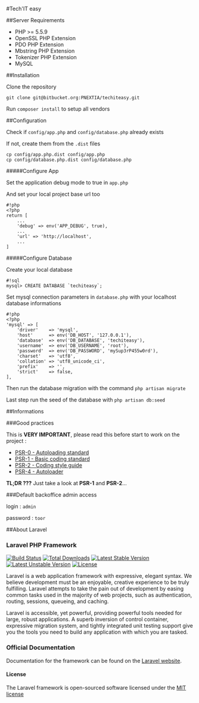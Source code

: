 #Tech'IT easy

##Server Requirements

* PHP >= 5.5.9
* OpenSSL PHP Extension
* PDO PHP Extension
* Mbstring PHP Extension
* Tokenizer PHP Extension
* MySQL

##Installation

Clone the repository
```
git clone git@bitbucket.org:PNEXTIA/techiteasy.git
```

Run `composer install` to setup all vendors

##Configuration

Check if `config/app.php` and `config/database.php` already exists

If not, create them from the `.dist` files
```
cp config/app.php.dist config/app.php
cp config/database.php.dist config/database.php
```

#####Configure App

Set the application debug mode to true in `app.php`

And set your local project base url too
```
#!php
<?php
return [
	...
	'debug' => env('APP_DEBUG', true),
	...
	'url' => 'http://localhost',
	...
]
```

#####Configure Database

Create your local database
```
#!sql
mysql> CREATE DATABASE `techiteasy`;
```

Set mysql connection parameters in `database.php` with your localhost database informations
```
#!php
<?php
'mysql' => [
    'driver'    => 'mysql',
    'host'      => env('DB_HOST', '127.0.0.1'),
    'database'  => env('DB_DATABASE', 'techiteasy'),
    'username'  => env('DB_USERNAME', 'root'),
    'password'  => env('DB_PASSWORD', 'mySup3rP455w0rd'),
    'charset'   => 'utf8',
    'collation' => 'utf8_unicode_ci',
    'prefix'    => '',
    'strict'    => false,
],
```

Then run the database migration with the command `php artisan migrate`

Last step run the seed of the database with `php artisan db:seed`

##Informations

###Good practices

This is **VERY IMPORTANT**, please read this before start to work on the project : 

* [PSR-0 - Autoloading standard](https://github.com/php-fig/fig-standards/blob/master/accepted/PSR-0.md)
* [PSR-1 - Basic coding standard](https://github.com/php-fig/fig-standards/blob/master/accepted/PSR-1-basic-coding-standard.md)
* [PSR-2 - Coding style guide](https://github.com/php-fig/fig-standards/blob/master/accepted/PSR-2-coding-style-guide.md)
* [PSR-4 - Autoloader](https://github.com/php-fig/fig-standards/blob/master/accepted/PSR-4-autoloader.md)

**TL;DR ???** Just take a look at **PSR-1** and **PSR-2**... 

###Default backoffice admin access

login : `admin`

password : `toor`

##About Laravel

### Laravel PHP Framework

[![Build Status](https://travis-ci.org/laravel/framework.svg)](https://travis-ci.org/laravel/framework)
[![Total Downloads](https://poser.pugx.org/laravel/framework/d/total.svg)](https://packagist.org/packages/laravel/framework)
[![Latest Stable Version](https://poser.pugx.org/laravel/framework/v/stable.svg)](https://packagist.org/packages/laravel/framework)
[![Latest Unstable Version](https://poser.pugx.org/laravel/framework/v/unstable.svg)](https://packagist.org/packages/laravel/framework)
[![License](https://poser.pugx.org/laravel/framework/license.svg)](https://packagist.org/packages/laravel/framework)

Laravel is a web application framework with expressive, elegant syntax. We believe development must be an enjoyable, creative experience to be truly fulfilling. Laravel attempts to take the pain out of development by easing common tasks used in the majority of web projects, such as authentication, routing, sessions, queueing, and caching.

Laravel is accessible, yet powerful, providing powerful tools needed for large, robust applications. A superb inversion of control container, expressive migration system, and tightly integrated unit testing support give you the tools you need to build any application with which you are tasked.

### Official Documentation

Documentation for the framework can be found on the [Laravel website](http://laravel.com/docs).

#### License

The Laravel framework is open-sourced software licensed under the [MIT license](http://opensource.org/licenses/MIT)
